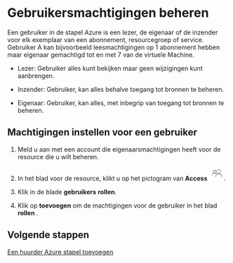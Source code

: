 <properties
    pageTitle="Machtigingen beheren voor bronnen per gebruiker in Azure stapel (de beheerder en huurder) | Microsoft Azure"
    description="Informatie over het beheren van machtigingen voor bronnen per gebruiker als een beheerder of de huurder."
    services="azure-stack"
    documentationCenter=""
    authors="ErikjeMS"
    manager="byronr"
    editor=""/>

<tags
    ms.service="azure-stack"
    ms.workload="na"
    ms.tgt_pltfrm="na"
    ms.devlang="na"
    ms.topic="article"
    ms.date="09/26/2016"
    ms.author="erikje"/>

# <a name="manage-user-permissions"></a>Gebruikersmachtigingen beheren

Een gebruiker in de stapel Azure is een lezer, de eigenaar of de inzender voor elk exemplaar van een abonnement, resourcegroep of service. Gebruiker A kan bijvoorbeeld leesmachtigingen op 1 abonnement hebben maar eigenaar gemachtigd tot en met 7 van de virtuele Machine.

-   Lezer: Gebruiker alles kunt bekijken maar geen wijzigingen kunt aanbrengen.

-   Inzender: Gebruiker, kan alles behalve toegang tot bronnen te beheren.

-   Eigenaar: Gebruiker, kan alles, met inbegrip van toegang tot bronnen te beheren.


## <a name="set-access-permissions-for-a-user"></a>Machtigingen instellen voor een gebruiker

1.  Meld u aan met een account die eigenaarsmachtigingen heeft voor de resource die u wilt beheren.

2.  In het blad voor de resource, klikt u op het pictogram van **Access** ![](media/azure-stack-manage-permissions/image1.png).

3.  Klik in de blade **gebruikers** **rollen**.

4.  Klik op **toevoegen** om de machtigingen voor de gebruiker in het blad **rollen** .

## <a name="next-steps"></a>Volgende stappen

[Een huurder Azure stapel toevoegen](azure-stack-add-new-user-aad.md)
